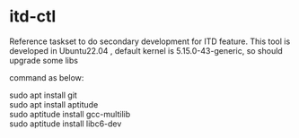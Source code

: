 # itd-ctl
Reference taskset to do secondary development for ITD feature. 
This tool is developed in Ubuntu22.04 , default kernel is 5.15.0-43-generic,
so should upgrade some libs 

command as below:

sudo apt install git                                                                                                                                                  
sudo apt install aptitude                                                                                                                                              
sudo aptitude install gcc-multilib                                                                                                                                          
sudo aptitude install libc6-dev 


